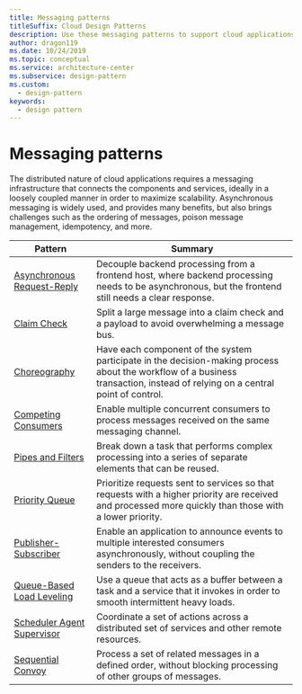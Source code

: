 ```yaml
---
title: Messaging patterns
titleSuffix: Cloud Design Patterns
description: Use these messaging patterns to support cloud applications by using a messaging that connects the components and services in a manner to maximize scalability.
author: dragon119
ms.date: 10/24/2019
ms.topic: conceptual
ms.service: architecture-center
ms.subservice: design-pattern
ms.custom:
  - design-pattern
keywords:
  - design pattern
---
```


# Messaging patterns

The distributed nature of cloud applications requires a messaging infrastructure that connects the components and services, ideally in a loosely coupled manner in order to maximize scalability. Asynchronous messaging is widely used, and provides many benefits, but also brings challenges such as the ordering of messages, poison message management, idempotency, and more.

| Pattern | Summary |
| ------- | ------- |
| [Asynchronous Request-Reply](../async-request-reply.md) | Decouple backend processing from a frontend host, where backend processing needs to be asynchronous, but the frontend still needs a clear response. |
| [Claim Check](../claim-check.md) | Split a large message into a claim check and a payload to avoid overwhelming a message bus. |
| [Choreography](../choreography.md) | Have each component of the system participate in the decision-making process about the workflow of a business transaction, instead of relying on a central point of control. |
| [Competing Consumers](../competing-consumers.md) | Enable multiple concurrent consumers to process messages received on the same messaging channel. |
| [Pipes and Filters](../pipes-and-filters.yml) | Break down a task that performs complex processing into a series of separate elements that can be reused. |
| [Priority Queue](../priority-queue.yml) | Prioritize requests sent to services so that requests with a higher priority are received and processed more quickly than those with a lower priority. |
| [Publisher-Subscriber](../publisher-subscriber.yml) | Enable an application to announce events to multiple interested consumers asynchronously, without coupling the senders to the receivers. |
| [Queue-Based Load Leveling](../queue-based-load-leveling.yml) | Use a queue that acts as a buffer between a task and a service that it invokes in order to smooth intermittent heavy loads. |
| [Scheduler Agent Supervisor](../scheduler-agent-supervisor.yml) | Coordinate a set of actions across a distributed set of services and other remote resources. |
| [Sequential Convoy](../sequential-convoy.md) | Process a set of related messages in a defined order, without blocking processing of other groups of messages. |
